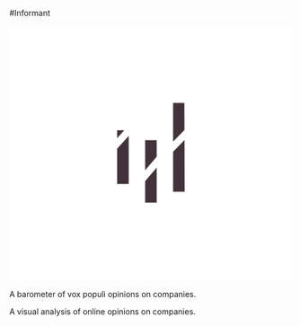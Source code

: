 #Informant

![Informant Logo](/informant_1.svg)

A barometer of vox populi opinions on companies. 

A visual analysis of online opinions on companies.
